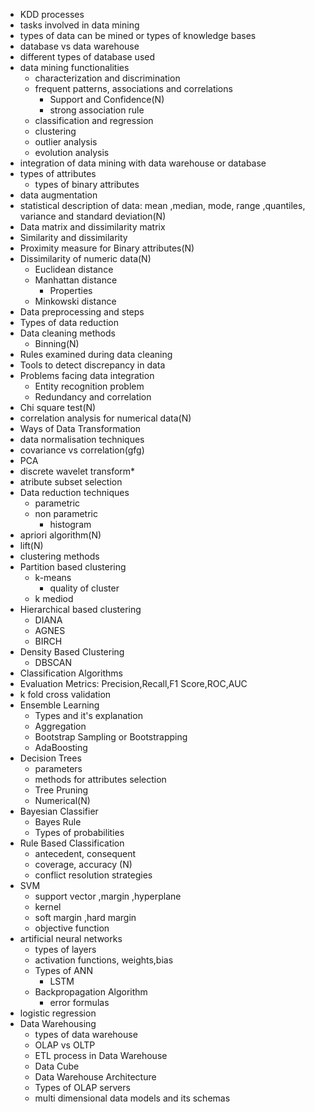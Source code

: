 - KDD processes
- tasks involved in data mining
- types of data can be mined or types of knowledge bases
- database vs data warehouse 
- different types of database used
- data mining functionalities 
	- characterization and discrimination 
	- frequent patterns, associations and correlations
		- Support and Confidence(N)
		- strong association rule 
	- classification and regression 
	- clustering 
	- outlier analysis 
	- evolution analysis 
- integration of data mining with data warehouse or database 
- types of attributes 
	- types of binary attributes
- data augmentation
- statistical description of data: mean ,median, mode, range ,quantiles, variance and standard deviation(N)
- Data matrix and dissimilarity matrix
- Similarity and dissimilarity
- Proximity measure for Binary attributes(N)
- Dissimilarity of numeric data(N)
    - Euclidean distance
    - Manhattan distance
        - Properties
    - Minkowski distance
- Data preprocessing and steps
- Types of data reduction
- Data cleaning methods
    - Binning(N)
- Rules examined during data cleaning
- Tools to detect discrepancy in data
- Problems facing data integration
    - Entity recognition problem
    - Redundancy and correlation
- Chi square test(N)
- correlation analysis for numerical data(N)  
- Ways of Data Transformation
- data normalisation techniques
- covariance vs correlation(gfg)
- PCA
- discrete wavelet transform*
- atribute subset selection
- Data reduction techniques
	- parametric 
	- non parametric
		- histogram
- apriori algorithm(N) 
- lift(N)
- clustering methods
- Partition based clustering 
	- k-means
		- quality of cluster 
	- k mediod
- Hierarchical based clustering 
	- DIANA
	- AGNES
	- BIRCH
- Density Based Clustering 
	- DBSCAN
- Classification Algorithms
- Evaluation Metrics: Precision,Recall,F1 Score,ROC,AUC
- k fold cross validation
- Ensemble Learning
	- Types and it's explanation 
	- Aggregation
	- Bootstrap Sampling or Bootstrapping 
	- AdaBoosting
- Decision Trees
	- parameters
	- methods for attributes selection
	- Tree Pruning 
	- Numerical(N)
- Bayesian Classifier
	- Bayes Rule
	- Types of probabilities
- Rule Based Classification 
	- antecedent, consequent 
	- coverage, accuracy (N)
	- conflict resolution strategies 
- SVM
	- support vector ,margin ,hyperplane 
	- kernel
	- soft margin ,hard margin 
	- objective function 
- artificial neural networks 
	- types of layers 
	- activation functions, weights,bias
	- Types of ANN
		- LSTM
	- Backpropagation Algorithm 
		- error formulas
- logistic regression 
- Data Warehousing 
	- types of data warehouse 
	- OLAP vs OLTP
	- ETL process in Data Warehouse 
	- Data Cube
	- Data Warehouse Architecture 
	- Types of OLAP servers
	- multi dimensional data models and its schemas